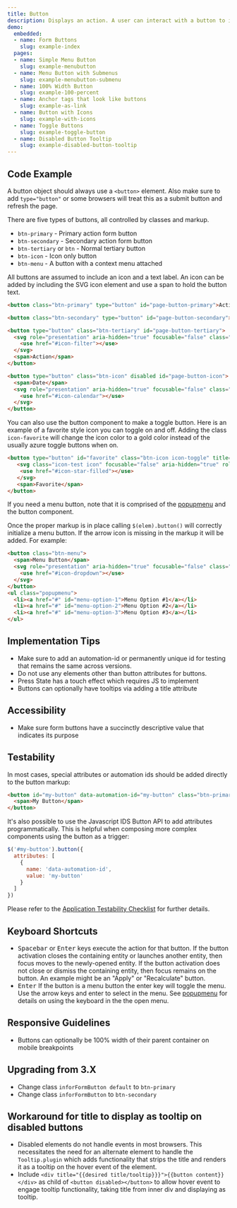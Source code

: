 ```yaml
---
title: Button
description: Displays an action. A user can interact with a button to initiate a process. Best used for performing discrete operations on a given set of data, or triggering a separate workflow.
demo:
  embedded:
  - name: Form Buttons
    slug: example-index
  pages:
  - name: Simple Menu Button
    slug: example-menubutton
  - name: Menu Button with Submenus
    slug: example-menubutton-submenu
  - name: 100% Width Button
    slug: example-100-percent
  - name: Anchor tags that look like buttons
    slug: example-as-link
  - name: Button with Icons
    slug: example-with-icons
  - name: Toggle Buttons
    slug: example-toggle-button
  - name: Disabled Button Tooltip
    slug: example-disabled-button-tooltip
---
```


## Code Example

A button object should always use a `<button>` element. Also make sure to add `type="button"` or some browsers will treat this as a submit button and refresh the page.

There are five types of buttons, all controlled by classes and markup.

- `btn-primary` - Primary action form button
- `btn-secondary` - Secondary action form button
- `btn-tertiary` or `btn` - Normal tertiary button
- `btn-icon` - Icon only button
- `btn-menu` - A button with a context menu attached

All buttons are assumed to include an icon and a text label. An icon can be added by including the SVG icon element and use a span to hold the button text.

```html
<button class="btn-primary" type="button" id="page-button-primary">Action</button>

<button class="btn-secondary" type="button" id="page-button-secondary">Action</button>

<button type="button" class="btn-tertiary" id="page-button-tertiary">
  <svg role="presentation" aria-hidden="true" focusable="false" class="icon">
    <use href="#icon-filter"></use>
  </svg>
  <span>Action</span>
</button>

<button type="button" class="btn-icon" disabled id="page-button-icon">
  <span>Date</span>
  <svg role="presentation" aria-hidden="true" focusable="false" class="icon">
    <use href="#icon-calendar"></use>
  </svg>
</button>
```

You can also use the button component to make a toggle button. Here is an example of a favorite style icon you can toggle on and off. Adding the class `icon-favorite` will change the icon color to a gold color instead of the usually azure toggle buttons when on.

```html
<button type="button" id="favorite" class="btn-icon icon-toggle" title="Favorite">
   <svg class="icon-test icon" focusable="false" aria-hidden="true" role="presentation">
    <use href="#icon-star-filled"></use>
   </svg>
   <span>Favorite</span>
</button>
```

If you need a menu button, note that it is comprised of the [popupmenu](./popupmenu) and the button component.

Once the proper markup is in place calling `$(elem).button()` will correctly initialize a menu button. If the arrow icon is missing in the markup it will be added. For example:

```html
<button class="btn-menu">
  <span>Menu Button</span>
  <svg role="presentation" aria-hidden="true" focusable="false" class="icon icon-dropdown">
    <use href="#icon-dropdown"></use>
  </svg>
</button>
<ul class="popupmenu">
  <li><a href="#" id="menu-option-1">Menu Option #1</a></li>
  <li><a href="#" id="menu-option-2">Menu Option #2</a></li>
  <li><a href="#" id="menu-option-3">Menu Option #3</a></li>
</ul>
```

## Implementation Tips

- Make sure to add an automation-id or permanently unique id for testing that remains the same across versions.
- Do not use any elements other than button attributes for buttons.
- Press State has a touch effect which requires JS to implement
- Buttons can optionally have tooltips via adding a title attribute

## Accessibility

- Make sure form buttons have a succinctly descriptive value that indicates its purpose

## Testability

In most cases, special attributes or automation ids should be added directly to the button markup:

```html
<button id="my-button" data-automation-id="my-button" class="btn-primary">
  <span>My Button</span>
</button>
```

It's also possible to use the Javascript IDS Button API to add attributes programmatically.  This is helpful when composing more complex components using the button as a trigger:

```js
$('#my-button').button({
  attributes: [
    {
      name: 'data-automation-id',
      value: 'my-button'
    }
  ]
})
```

Please refer to the [Application Testability Checklist](https://design.infor.com/resources/application-testability-checklist) for further details.

## Keyboard Shortcuts

- <kbd>Spacebar</kbd> or <kbd>Enter</kbd> keys execute the action for that button. If the button activation closes the containing entity or launches another entity, then focus moves to the newly-opened entity. If the button activation does not close or dismiss the containing entity, then focus remains on the button. An example might be an "Apply" or "Recalculate" button.
- <kbd>Enter</kbd> If the button is a menu button the enter key will toggle the menu. Use the arrow keys and enter to select in the menu. See [popupmenu]( ./popupmenu) for details on using the keyboard in the the open menu.

## Responsive Guidelines

- Buttons can optionally be 100% width of their parent container on mobile breakpoints

## Upgrading from 3.X

- Change class `inforFormButton default` to `btn-primary`
- Change class `inforFormButton` to `btn-secondary`

## Workaround for title to display as tooltip on disabled buttons

- Disabled elements do not handle events in most browsers. This necessitates the need for an alternate element to handle the `Tooltip.plugin` which adds functionality that strips the title and renders it as a tooltip on the hover event of the element.
- Include `<div title="{{desired title/tooltip}}}">{{button content}}</div>` as child of `<button disabled></button>` to allow hover event to engage tooltip functionality, taking title from inner div and displaying as tooltip.
